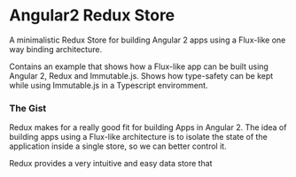 
# Angular2 Redux Store

A minimalistic Redux Store for building Angular 2 apps using a Flux-like one way binding architecture.

Contains an example that shows how a Flux-like app can be built using Angular 2, Redux and Immutable.js. Shows how type-safety can be kept while using Immutable.js in a Typescript enviromment.

### The Gist

Redux makes for a really good fit for building Apps in Angular 2. The idea of building apps using a Flux-like architecture is to isolate the state of the application inside a single store, so we can better control it. 

Redux provides a very intuitive and easy data store that

 

